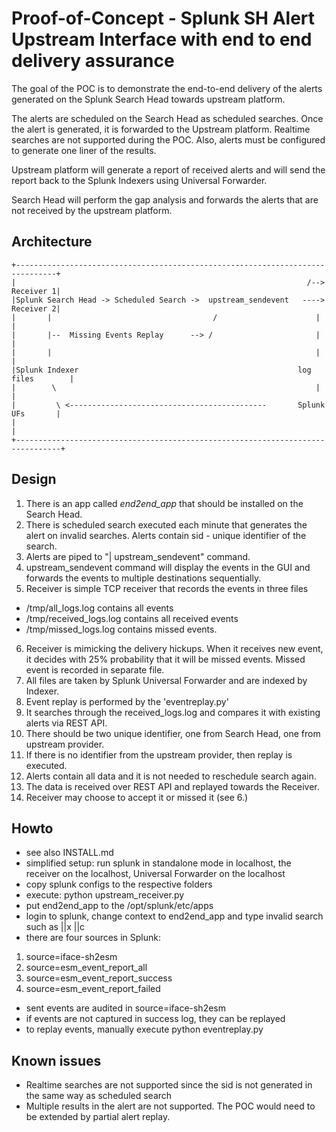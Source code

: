 # Proof-of-Concept - Splunk SH Alert Upstream Interface with end to end delivery assurance
The goal of the POC is to demonstrate the end-to-end delivery of the
alerts generated on the Splunk Search Head towards upstream
platform.

The alerts are scheduled on the Search Head as scheduled searches.
Once the alert is generated, it is forwarded to the Upstream platform.
Realtime searches are not supported during the POC. Also, alerts
must be configured to generate one liner of the results.

Upstream platform will generate a report of received alerts and
will send the report back to the Splunk Indexers using Universal
Forwarder.

Search Head will perform the gap analysis and forwards the alerts
that are not received by the upstream platform.

## Architecture

	+-------------------------------------------------------------------------------+
	|                                                                 /--> Receiver 1|
	|Splunk Search Head -> Scheduled Search ->  upstream_sendevent   ----> Receiver 2|
	|       |                                    /                      |            |
	|       |--  Missing Events Replay      --> /                       |            |
	|       |                                                           |            |
	|Splunk Indexer                                                 log files        |
	|        \                                                          |            |
	|         \ <--------------------------------------------       Splunk UFs       |
	|                                                                                |
	+--------------------------------------------------------------------------------+
	
## Design
1. There is an app called *end2end_app* that should be installed on the 
Search Head. 
2. There is scheduled search executed each minute that generates the alert on
invalid searches. Alerts contain sid - unique identifier of the search.
3. Alerts are piped to "| upstream\_sendevent" command.
4. upstream\_sendevent command will display the events in the GUI and forwards
the events to multiple destinations sequentially.
5. Receiver is simple TCP receiver that records the events in three files
- /tmp/all\_logs.log contains all events
- /tmp/received\_logs.log contains all received events
- /tmp/missed\_logs.log contains missed events.
6. Receiver is mimicking the delivery hickups. When it receives new event,
it decides with 25% probability that it will be missed events. Missed event
is recorded in separate file.
7. All files are taken by Splunk Universal Forwarder and are indexed by Indexer.
8. Event replay is performed by the 'eventreplay.py'
9. It searches through the received\_logs.log and compares it with existing
alerts via REST API.
10. There should be two unique identifier, one from Search Head, one from
upstream provider.
11. If there is no identifier from the upstream provider, then replay is
executed.
12. Alerts contain all data and it is not needed to reschedule search again.
13. The data is received over REST API and replayed towards the Receiver.
14. Receiver may choose to accept it or missed it (see 6.)

## Howto
- see also INSTALL.md
- simplified setup: run splunk in standalone mode in localhost,
the receiver on the localhost, Universal Forwarder on the localhost
- copy splunk configs to the respective folders
- execute: python upstream\_receiver.py
- put end2end\_app to the /opt/splunk/etc/apps
- login to splunk, change context to end2end\_app and type invalid search
such as ||x ||c
- there are four sources in Splunk:
1. source=iface-sh2esm
2. source=esm\_event\_report\_all
3. source=esm\_event\_report\_success
4. source=esm\_event\_report\_failed
- sent events are audited in source=iface-sh2esm
- if events are not captured in success log, they can be replayed
- to replay events, manually execute python eventreplay.py


## Known issues
- Realtime searches are not supported since the sid is not generated in 
the same way as scheduled search
- Multiple results in the alert are not supported. The POC would need to
be extended by partial alert replay.



